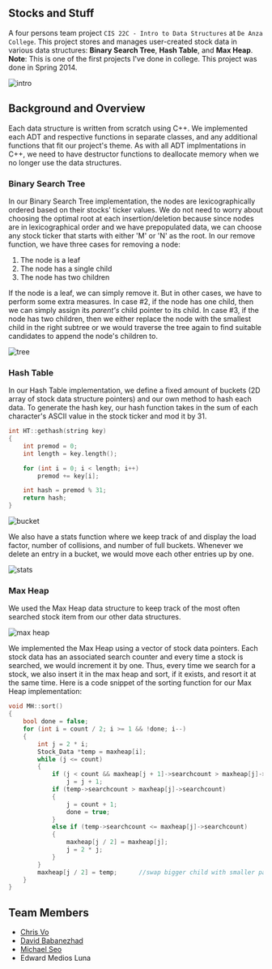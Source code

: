 ## Stocks and Stuff

A four persons team project `CIS 22C - Intro to Data Structures` at `De Anza College`. This project stores and manages 
user-created stock data in various data structures: **Binary Search Tree**, **Hash Table**, and **Max Heap**. **Note**: 
This is one of the first projects I've done in college. This project was done in Spring 2014.

![intro](https://github.com/VoChrisK/Stocks-and-Stuff/blob/master/assets/stocks-and-stuff-intro.png)

## Background and Overview

Each data structure is written from scratch using C++. We implemented each ADT and respective functions in separate classes, and any additional functions that fit our project's theme. As with all ADT implmentations in C++, we need to have destructor functions to deallocate memory when we no longer use the data structures.

### Binary Search Tree

In our Binary Search Tree implementation, the nodes are lexicographically ordered based on their stocks' ticker values. We do not need to worry about choosing the optimal root at each insertion/deletion because since nodes are in lexicographical order and we have prepopulated data, we can choose any stock ticker that starts with either 'M' or 'N' as the root. In our remove function, we have three cases for removing a node:

1) The node is a leaf
2) The node has a single child
3) The node has two children

If the node is a leaf, we can simply remove it. But in other cases, we have to perform some extra measures. In case #2, if the node has
one child, then we can simply assign its _parent's_ child pointer to its child. In case #3, if the node has two children, then we either
replace the node with the smallest child in the right subtree or we would traverse the tree again to find suitable candidates to append
the node's children to.

![tree](https://github.com/VoChrisK/Stocks-and-Stuff/blob/master/assets/stocks-and-stuff-4.png)

### Hash Table

In our Hash Table implementation, we define a fixed amount of buckets (2D array of stock data structure pointers) and our own method to hash each data. To generate the hash key,
our hash function takes in the sum of each character's ASCII value in the stock ticker and mod it by 31. 

```c++
int HT::gethash(string key)
{
	int premod = 0;
	int length = key.length();

	for (int i = 0; i < length; i++)
		premod += key[i];

	int hash = premod % 31;
	return hash;
}
```

![bucket](https://github.com/VoChrisK/Stocks-and-Stuff/blob/master/assets/stocks-and-stuff-1.png)

We also have a stats function
where we keep track of and display the load factor, number of collisions, and number of full buckets. Whenever we delete an entry in a bucket,
we would move each other entries up by one.

![stats](https://github.com/VoChrisK/Stocks-and-Stuff/blob/master/assets/stocks-and-stuff-2.png)

### Max Heap

We used the Max Heap data structure to keep track of the most often searched stock item from our other data structures. 

![max heap](https://github.com/VoChrisK/Stocks-and-Stuff/blob/master/assets/stocks-and-stuff-3.png)

We implemented the
Max Heap using a vector of stock data pointers. Each stock data has an associated search counter and every time a stock is searched, we
would increment it by one. Thus, every time we search for a stock, we also insert it in the max heap and sort, if it exists, and resort
it at the same time. Here is a code snippet of the sorting function for our Max Heap implementation:

```c++
void MH::sort()
{
	bool done = false;
	for (int i = count / 2; i >= 1 && !done; i--)
	{
		int j = 2 * i;
		Stock_Data *temp = maxheap[i];
		while (j <= count)
		{
			if (j < count && maxheap[j + 1]->searchcount > maxheap[j]->searchcount)
				j = j + 1;
			if (temp->searchcount > maxheap[j]->searchcount)
			{
				j = count + 1;
				done = true;
			}
			else if (temp->searchcount <= maxheap[j]->searchcount)
			{																			//to check for more inconsistencies
				maxheap[j / 2] = maxheap[j];
				j = 2 * j;
			}
		}
		maxheap[j / 2] = temp;		//swap bigger child with smaller parent
	}
}
```

## Team Members
* [Chris Vo](https://www.linkedin.com/in/chris-vo-/)
* [David Babanezhad](https://www.linkedin.com/in/david-babanezhad-20a95a138/)
* [Michael Seo](https://www.linkedin.com/in/michaelseo/)
* Edward Medios Luna  
